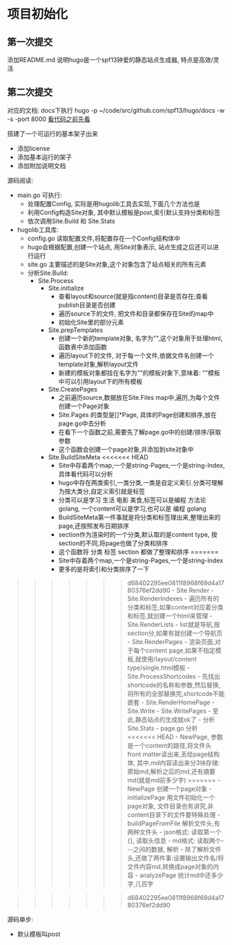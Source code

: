 # 项目初始化

## 第一次提交

添加README.md 说明hugo是一个spf13钟爱的静态站点生成器,
特点是高效/灵活

## 第二次提交

对应的文档: docs下执行 hugo -p ~/code/src/github.com/spf13/hugo/docs -w -s -port 8000 [看代码之前先看](/hugo/source/doc-v001.md)

搭建了一个可运行的基本架子出来

- 添加license
- 添加基本运行的架子
- 添加附加说明文档

源码阅读:
- main.go 可执行:
    - 处理配置Config, 实际是用hugolib工具去实现,下面几个方法也是
    - 利用Config构造Site对象, 其中默认模板是post,索引默认支持分类和标签
    - 依次调用Site.Build 和 Site.Stats
- hugolib工具库:
    - config.go 读取配置文件,将配置存在一个Config结构体中
    - hugo会根据配置,创建一个站点, 用Site对象表示, 站点生成之后还可以进行运行
    - site.go 主要描述的是Site对象,这个对象包含了站点相关的所有元素
    - 分析Site.Build:
        - Site.Process
            - Site.initialize
                - 查看layout和source(就是指content)目录是否存在;查看publish目录是否创建
                - 遍历source下的文件, 把文件和目录都保存在Site的map中
                - 初始化Site里的部分元素
            - Site.prepTemplates
                - 创建一个新的template对象, 名字为"",这个对象用于处理html, 函数表中添加函数
                - 遍历layout下的文件, 对于每一个文件,依据文件名创建一个template对象,解析layout文件
                - 新建的模板对象都挂在名字为""的模板对象下,意味着: ""模板中可以引用layout下的所有模板
            - Site.CreatePages
                - 之前遍历source,数据放在Site.Files map中,遍历,为每个文件创建一个Page对象
                - Site.Pages 的类型是[]*Page, 具体的Page创建和排序,放在page.go中去分析
                - 在看下一个函数之前,需要先了解page.go中的创建/排序/获取参数
                - 这个函数会创建一个page对象,并添加到site对象中
            - Site.BuildSiteMeta
<<<<<<< HEAD
                - Site中存着两个map,一个是string-Pages,一个是string-Index,具体看代码可以分析
                - hugo中存在两类索引,一类分类,一类是自定义索引.分类可理解为按大类分,自定义索引就是标签
                - 分类可以是学习 生活 电影 美食,标签可以是编程 方法论 golang, 一个content可以是学习,也可以是 编程 golang
                - BuildSiteMeta第一件事就是将分类和标签理出来,整理出来的page,还按照发布日期排序
                - section作为渲染时的一个分类,默认取的是content type, 按section的不同,将page也做了分类和排序
                - 这个函数将 分类 标签 section 都做了整理和排序
=======
                - Site中存着两个map,一个是string-Pages,一个是string-Index
                - 更多的是将索引和分类排序了一下
>>>>>>> d68402295ee0811f8968f69d4a1780376ef2dd90
        - Site.Render
            - Site.RenderIndexes
                - 遍历所有的分类和标签,如果content对应着分类和标签,就创建一个html来管理
            - Site.RenderLists
                - list就是导航,按section分,如果有就创建一个导航页
            - Site.RenderPages
                - 渲染页面,对于每个content page,如果不指定模板,就使用/layout/content type/single.html模板
            - Site.ProcessShortcodes
                - 先找出shortcode的名称和参数,然后替换,将所有的全部替换完,shortcode不能嵌套
            - Site.RenderHomePage
        - Site.Write
            - Site.WritePages
                - 至此,静态站点的生成就ok了
    - 分析Site.Stats
    - page.go 分析
<<<<<<< HEAD
        - NewPage, 参数是一个content的路径,将文件头 front matter读出来,丢给page结构体,
            其中,md内容读出来分3块存储:原始md,解析之后的md,还有摘要md(就是md前多少字)
=======
        - NewPage 创建一个page对象
            - initializePage 用文件初始化一个page对象, 文件目录也有讲究,非content目录下的文件要特殊处理
            - buildPageFromFile 解析文件头,有两种文件头
                - json格式: 读取第一个{}, 读取头信息
                - md格式: 读取两个---之间的数据, 解析
                - 除了解析文件头,还做了两件事:设置输出文件名/将文件内容md,转换成page对象的内容
            - analyzePage 统计md中还多少字,几百字


>>>>>>> d68402295ee0811f8968f69d4a1780376ef2dd90


源码单步:
- 默认模板叫post


